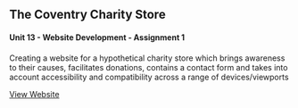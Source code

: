 <div>
  <h2 align="left">
    The Coventry Charity Store
  </h2>
  <h4>Unit 13 - Website Development - Assignment 1<h4>
</div>

<p>
  <div align="left">
    Creating a website for a hypothetical charity store which brings awareness to their causes, facilitates donations, contains a contact form and takes into account   accessibility and compatibility across a range of devices/viewports
</p>

[View Website](https://daniel-mullings.github.io/The-Coventry-Charity-Store/Homepage.html)
